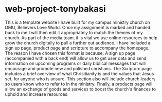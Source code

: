 # web-project-tonybakasi
This is a template website I have built for my campus ministry church on DMU, Believers Love World. Once my assignment is marked and handed back to me I will then edit
it appropriately to match the themes of my church. As part of the media team, it is vital we use online resources to help grow the church digitally to pull a
further out audience. I have included a sign up page, product page and scripture to accompany the homepage. The reason I have chosen this format is because;
A sign up page (accompanied with a back end) will allow us to get user data and send information on upcoming programs or daily biblical messages that will encourage
and promote new and polished christians. The Scripture page includes a brief overview of what Chrisitianity is and the values that Jesus set, for anyone who is unsure. 
This section also will include church leaders so users know who to refer to in the ministry. Finally, a products page will allow an exchange of goods and services to 
boost the church's finances to uphold and increase resources.
